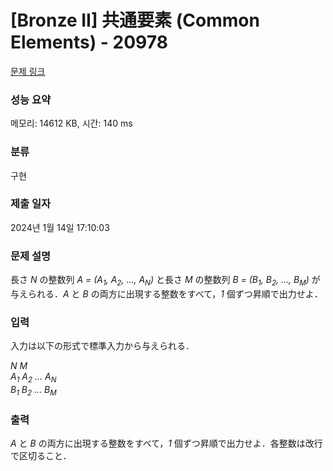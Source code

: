 # [Bronze II] 共通要素 (Common Elements) - 20978 

[문제 링크](https://www.acmicpc.net/problem/20978) 

### 성능 요약

메모리: 14612 KB, 시간: 140 ms

### 분류

구현

### 제출 일자

2024년 1월 14일 17:10:03

### 문제 설명

<p>長さ <var>N</var> の整数列 <var>A = (A<sub>1</sub>, A<sub>2</sub>, ..., A<sub>N</sub>)</var> と長さ <var>M</var> の整数列 <var>B = (B<sub>1</sub>, B<sub>2</sub>, ..., B<sub>M</sub>)</var> が与えられる．<var>A</var> と <var>B</var> の両方に出現する整数をすべて，<var>1</var> 個ずつ昇順で出力せよ．</p>

### 입력 

 <p>入力は以下の形式で標準入力から与えられる．</p>

<p><var>N</var> <var>M</var><br>
<var>A<sub>1</sub></var> <var>A<sub>2</sub></var> <var>...</var> <var>A<sub>N</sub></var><br>
<var>B<sub>1</sub></var> <var>B<sub>2</sub></var> <var>...</var> <var>B<sub>M</sub></var></p>

### 출력 

 <p><var>A</var> と <var>B</var> の両方に出現する整数をすべて，<var>1</var> 個ずつ昇順で出力せよ．各整数は改行で区切ること．</p>

